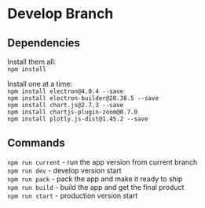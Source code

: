 # Develop Branch
## Dependencies
Install them all:  
`npm install`

Install one at a time:  
`npm install electron@4.0.4 --save`  
`npm install electron-builder@20.38.5 --save`  
`npm install chart.js@2.7.3 --save`  
`npm install chartjs-plugin-zoom@0.7.0`  
`npm install plotly.js-dist@1.45.2 --save`  

## Commands
`npm run current` - run the app version from current branch  
`npm run dev` - develop version start  
`npm run pack` - pack the app and make it ready to ship  
`npm run build` - build the app and get the final product  
`npm run start` - production version start  
